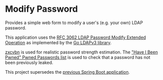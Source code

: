 # Modify Password

Provides a simple web form to modify a user's (e.g. your own) LDAP password. 

This application uses the [RFC 3062 LDAP Password Modify Extended Operation][rfc3062] as implemented by the
[Go LDAPv3 library][go-ldap].

[zxcvbn] is used for realistic password strength estimation. The ["Have I Been Pwned" Pwned Passwords list][hibp] is
used to check that a password has not been previously leaked.

This project supersedes the [previous Spring Boot application][password].

 [rfc3062]: https://www.ietf.org/rfc/rfc3062.txt
 [go-ldap]: https://github.com/go-ldap/ldap
 [zxcvbn]: https://blogs.dropbox.com/tech/2012/04/zxcvbn-realistic-password-strength-estimation/
 [password]: https://github.com/WISVCH/password
 [hibp]: https://haveibeenpwned.com/Passwords

